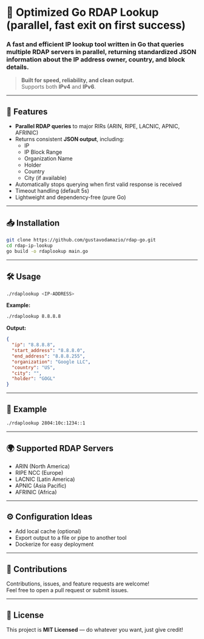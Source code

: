 # 🚀 Optimized Go RDAP Lookup (parallel, fast exit on first success)

### A fast and efficient IP lookup tool written in **Go** that queries multiple **RDAP servers in parallel**, returning standardized JSON information about the IP address owner, country, and block details.

> **Built for speed, reliability, and clean output.**  
> Supports both **IPv4** and **IPv6**.

---

## 🚀 Features

- **Parallel RDAP queries** to major RIRs (ARIN, RIPE, LACNIC, APNIC, AFRINIC)
- Returns consistent **JSON output**, including:
  - IP
  - IP Block Range
  - Organization Name
  - Holder
  - Country
  - City (if available)
- Automatically stops querying when first valid response is received
- Timeout handling (default 5s)
- Lightweight and dependency-free (pure Go)

---

## 📥 Installation

```bash
git clone https://github.com/gustavodamazio/rdap-go.git
cd rdap-ip-lookup
go build -o rdaplookup main.go
```

---

## 🛠️ Usage

```bash
./rdaplookup <IP-ADDRESS>
```

**Example:**

```bash
./rdaplookup 8.8.8.8
```

**Output:**

```json
{
  "ip": "8.8.8.8",
  "start_address": "8.8.8.0",
  "end_address": "8.8.8.255",
  "organization": "Google LLC",
  "country": "US",
  "city": "",
  "holder": "GOGL"
}
```

---

## 📄 Example

```bash
./rdaplookup 2804:10c:1234::1
```

---

## 🌍 Supported RDAP Servers

- ARIN (North America)
- RIPE NCC (Europe)
- LACNIC (Latin America)
- APNIC (Asia Pacific)
- AFRINIC (Africa)

---

## ⚙️ Configuration Ideas

- Add local cache (optional)
- Export output to a file or pipe to another tool
- Dockerize for easy deployment

---

## 🤝 Contributions

Contributions, issues, and feature requests are welcome!  
Feel free to open a pull request or submit issues.

---

## 📄 License

This project is **MIT Licensed** — do whatever you want, just give credit!
